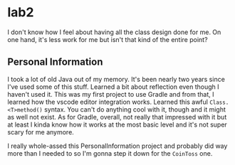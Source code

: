 # lab2

I don't know how I feel about having all the class design done for me.
On one hand, it's less work for me but isn't that kind of the entire point?

## Personal Information

I took a lot of old Java out of my memory.
It's been nearly two years since I've used some of this stuff.
Learned a bit about reflection even though I haven't used it.
This was my first project to use Gradle and from that, I learned how the vscode
editor integration works. Learned this awful `Class.<T>method()` syntax.
You can't do anything cool with it, though and it might as well not exist.
As for Gradle, overall, not really that impressed with it but at least I kinda
know how it works at the most basic level and it's not super scary for me anymore.

I really whole-assed this PersonalInformation project and probably did way more
than I needed to so I'm gonna step it down for the `CoinToss` one.
